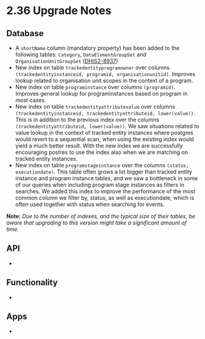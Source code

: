 # 2.36 Upgrade Notes

## Database

- A `shortName` column (mandatory property) has been added to the following tables: `Category`, `DataElementGroupSet` and `OrganisationUnitGroupSet` ([DHIS2-8937](https://jira.dhis2.org/browse/DHIS2-8937))
- New index on table `trackedentityprogramowner` over columns `(trackedentityinstanceid, programid, organisationunitid)`. Improves lookup related to organisation unit scopes in the context of a program.
- New index on table `programinstance` over columns `(programid)`. Improves general lookup for programinstances based on program in most cases.
- New index on table `trackedentityattributevalue` over columns `(trackedentityinstanceid, trackedentityattributeid, lower(value))`. This is in addition to the previous index over the columns `(trackedentityattributeid, lower(value))`. We saw situations related to value lookup in the context of tracked entity instances where postgres would revert to a sequential scan, when using the existing index would yield a much better result. With the new index we are successfully encouraging postres to use the index also when we are matching on tracked entity instances.
- New index on table `programstageinstance` over the columns `(status, executiondate)`. This table often grows a lot bigger than tracked entity instance and program instance tables, and we saw a bottleneck in some of our queries when including program stage instances as filters in searches. We added this index to improve the performance of the most common column we filter by, status, as well as executiondate, which is often used together with status when searching for events.

**Note:** *Due to the number of indexes, and the typical size of their tables, be aware that upgrading to this version might take a significant amount of time.*


## API

- 

## Functionality

- 

## Apps

- 